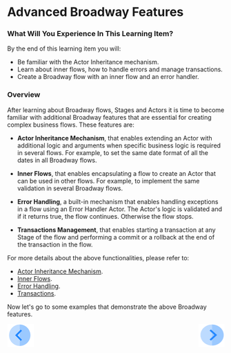 # Advanced Broadway Features

### What Will You Experience In This Learning Item?

By the end of this learning item you will:

- Be familiar with the Actor Inheritance mechanism.
- Learn about inner flows, how to handle errors and manage transactions.
- Create a Broadway flow with an inner flow and an error handler.
 

### Overview

After learning about Broadway flows, Stages and Actors it is time to become familiar with additional Broadway features that are essential for creating complex business flows. These features are:

* **Actor Inheritance Mechanism**, that enables extending an Actor with additional logic and arguments when specific business logic is required in several flows. For example, to set the same date format of all the dates in all Broadway flows.

* **Inner Flows**, that enables encapsulating a flow to create an Actor that can be used in other flows. For example, to implement the same validation in several Broadway flows.

* **Error Handling**, a built-in mechanism that enables handling exceptions in a flow using an Error Handler Actor. The Actor's logic is validated and if it returns true, the flow continues. Otherwise the flow stops.

* **Transactions Management**, that enables starting a transaction at any Stage of the flow and performing a commit or a rollback at the end of the transaction in the flow.

  

For more details about the above functionalities, please refer to:

* [Actor Inheritance Mechanism](/articles/19_Broadway/06_export_actor.md).
* [Inner Flows](/articles/19_Broadway/22_broadway_flow_inner_flows.md).
* [Error Handling](/articles/19_Broadway/24_error_handling.md).
* [Transactions](/articles/19_Broadway/23_transactions.md).



Now let's go to some examples that demonstrate the above Broadway features.



[![Previous](/articles/images/Previous.png)](13_interface_listener_exercise.md)[<img align="right" width="60" height="54" src="/articles/images/Next.png">](15_broadway_advanced_features_example1.md)
